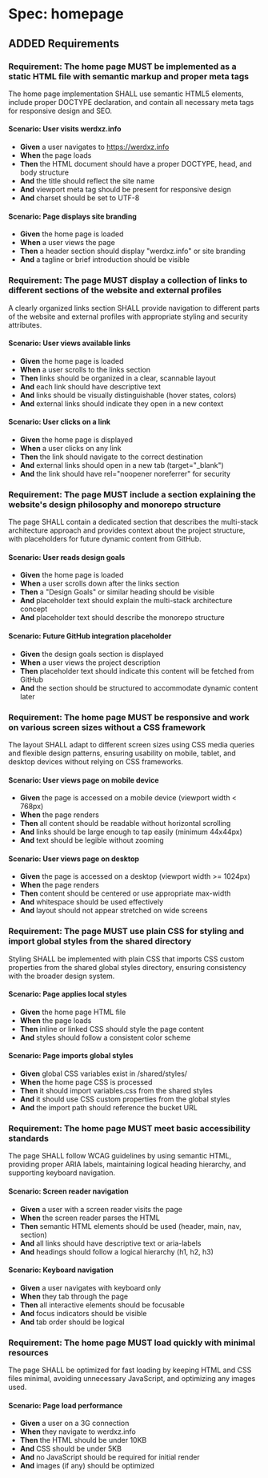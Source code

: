 # Spec: homepage

## ADDED Requirements

### Requirement: The home page MUST be implemented as a static HTML file with semantic markup and proper meta tags

The home page implementation SHALL use semantic HTML5 elements, include proper DOCTYPE declaration, and contain all necessary meta tags for responsive design and SEO.

#### Scenario: User visits werdxz.info
- **Given** a user navigates to https://werdxz.info
- **When** the page loads
- **Then** the HTML document should have a proper DOCTYPE, head, and body structure
- **And** the title should reflect the site name
- **And** viewport meta tag should be present for responsive design
- **And** charset should be set to UTF-8

#### Scenario: Page displays site branding
- **Given** the home page is loaded
- **When** a user views the page
- **Then** a header section should display "werdxz.info" or site branding
- **And** a tagline or brief introduction should be visible

### Requirement: The page MUST display a collection of links to different sections of the website and external profiles

A clearly organized links section SHALL provide navigation to different parts of the website and external profiles with appropriate styling and security attributes.

#### Scenario: User views available links
- **Given** the home page is loaded
- **When** a user scrolls to the links section
- **Then** links should be organized in a clear, scannable layout
- **And** each link should have descriptive text
- **And** links should be visually distinguishable (hover states, colors)
- **And** external links should indicate they open in a new context

#### Scenario: User clicks on a link
- **Given** the home page is displayed
- **When** a user clicks on any link
- **Then** the link should navigate to the correct destination
- **And** external links should open in a new tab (target="_blank")
- **And** the link should have rel="noopener noreferrer" for security

### Requirement: The page MUST include a section explaining the website's design philosophy and monorepo structure

The page SHALL contain a dedicated section that describes the multi-stack architecture approach and provides context about the project structure, with placeholders for future dynamic content from GitHub.

#### Scenario: User reads design goals
- **Given** the home page is loaded
- **When** a user scrolls down after the links section
- **Then** a "Design Goals" or similar heading should be visible
- **And** placeholder text should explain the multi-stack architecture concept
- **And** placeholder text should describe the monorepo structure

#### Scenario: Future GitHub integration placeholder
- **Given** the design goals section is displayed
- **When** a user views the project description
- **Then** placeholder text should indicate this content will be fetched from GitHub
- **And** the section should be structured to accommodate dynamic content later

### Requirement: The home page MUST be responsive and work on various screen sizes without a CSS framework

The layout SHALL adapt to different screen sizes using CSS media queries and flexible design patterns, ensuring usability on mobile, tablet, and desktop devices without relying on CSS frameworks.

#### Scenario: User views page on mobile device
- **Given** the page is accessed on a mobile device (viewport width < 768px)
- **When** the page renders
- **Then** all content should be readable without horizontal scrolling
- **And** links should be large enough to tap easily (minimum 44x44px)
- **And** text should be legible without zooming

#### Scenario: User views page on desktop
- **Given** the page is accessed on a desktop (viewport width >= 1024px)
- **When** the page renders
- **Then** content should be centered or use appropriate max-width
- **And** whitespace should be used effectively
- **And** layout should not appear stretched on wide screens

### Requirement: The page MUST use plain CSS for styling and import global styles from the shared directory

Styling SHALL be implemented with plain CSS that imports CSS custom properties from the shared global styles directory, ensuring consistency with the broader design system.

#### Scenario: Page applies local styles
- **Given** the home page HTML file
- **When** the page loads
- **Then** inline or linked CSS should style the page content
- **And** styles should follow a consistent color scheme

#### Scenario: Page imports global styles
- **Given** global CSS variables exist in /shared/styles/
- **When** the home page CSS is processed
- **Then** it should import variables.css from the shared styles
- **And** it should use CSS custom properties from the global styles
- **And** the import path should reference the bucket URL

### Requirement: The home page MUST meet basic accessibility standards

The page SHALL follow WCAG guidelines by using semantic HTML, providing proper ARIA labels, maintaining logical heading hierarchy, and supporting keyboard navigation.

#### Scenario: Screen reader navigation
- **Given** a user with a screen reader visits the page
- **When** the screen reader parses the HTML
- **Then** semantic HTML elements should be used (header, main, nav, section)
- **And** all links should have descriptive text or aria-labels
- **And** headings should follow a logical hierarchy (h1, h2, h3)

#### Scenario: Keyboard navigation
- **Given** a user navigates with keyboard only
- **When** they tab through the page
- **Then** all interactive elements should be focusable
- **And** focus indicators should be visible
- **And** tab order should be logical

### Requirement: The home page MUST load quickly with minimal resources

The page SHALL be optimized for fast loading by keeping HTML and CSS files minimal, avoiding unnecessary JavaScript, and optimizing any images used.

#### Scenario: Page load performance
- **Given** a user on a 3G connection
- **When** they navigate to werdxz.info
- **Then** the HTML should be under 10KB
- **And** CSS should be under 5KB
- **And** no JavaScript should be required for initial render
- **And** images (if any) should be optimized
